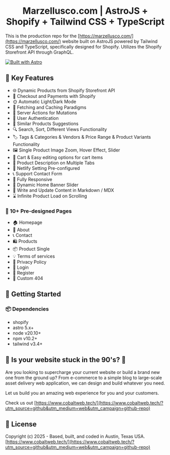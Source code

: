 <h1 align=center>Marzellusco.com | AstroJS + Shopify + Tailwind CSS + TypeScript</h1>

This is the production repo for the [https://marzellusco.com/](https://marzellusco.com/) website built on AstroJS powered by Tailwind CSS and TypeScript, specifically designed for Shopify. Utilizes the Shopify Storefront API through GraphQL.

[![Built with Astro](https://astro.badg.es/v2/built-with-astro/small.svg)](https://astro.build)

## 📌 Key Features

- 🌐 Dynamic Products from Shopify Storefront API
- 💸 Checkout and Payments with Shopify
- 🌞 Automatic Light/Dark Mode
- 🚀 Fetching and Caching Paradigms
- 🔗 Server Actions for Mutations
- 🔐 User Authentication
- 🧩 Similar Products Suggestions
- 🔍 Search, Sort, Different Views Functionality
- 🏷️ Tags & Categories & Vendors & Price Range & Product Variants Functionality
- 🖼️ Single Product Image Zoom, Hover Effect, Slider
- 🛒 Cart & Easy editing options for cart items
- 📝 Product Description on Multiple Tabs
- 🔗 Netlify Setting Pre-configured
- 📞 Support Contact Form
- 📱 Fully Responsive
- 🔄 Dynamic Home Banner Slider
- 📝 Write and Update Content in Markdown / MDX
- ⌛ Infinite Product Load on Scrolling

### 📄 10+ Pre-designed Pages

- 🏠 Homepage
- 👤 About
- 📞 Contact
- 🛍️ Products
- 📦 Product Single
- 💡 Terms of services
- 📄 Privacy Policy
- 🔐 Login
- 🔑 Register
- 🚫 Custom 404

## 🚀 Getting Started

### 📦 Dependencies

- shopify
- astro 5.x+
- node v20.10+
- npm v10.2+
- tailwind v3.4+

## 💾 Is your website stuck in the 90's? 📠

Are you looking to supercharge your current website or build a brand new one from the ground up? From e-commerce to a simple blog to large-scale asset delivery web application, we can design and build whatever you need.

Let us build you an amazing web experience for you and your customers.

Check us out [https://www.cobaltweb.tech/](https://www.cobaltweb.tech/?utm_source=github&utm_medium=web&utm_campaign=github-repo)

## 📝 License

Copyright (c) 2025 - Based, built, and coded in Austin, Texas USA. [https://www.cobaltweb.tech/](https://www.cobaltweb.tech/?utm_source=github&utm_medium=web&utm_campaign=github-repo)
